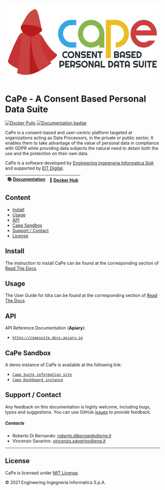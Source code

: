 ﻿<p align="center">
<img width="500" height="250" src="cape-dashboard/src/assets/images/app/cape-logo.png">
</p>

# CaPe - A Consent Based Personal Data Suite

[![Docker Pulls](https://img.shields.io/docker/pulls/capesuite/cape)](https://hub.docker.com/r/capesuite/cape)
[![Documentation badge](https://img.shields.io/readthedocs/cape-suite)](https://cape-suite.readthedocs.io/en/latest/)

CaPe is a consent-based and user-centric platform targeted at organizations acting as Data Processors, in the private or public sector. It enables them to take advantage of the value of personal data in compliance with GDPR while providing data subjects the natural need to detain both the use and the protection on their own data.

CaPe is a software developed by
[Engineering Ingegneria Informatica SpA](http://www.eng.it) and supported by [EIT Digital](https://www.eitdigital.eu/).

| :books: [Documentation](https://idra.rtfd.io/) | :whale: [Docker Hub](https://hub.docker.com/r/capesuite/cape)|
|---|---|

## Content

-   [Install](#install)
-   [Usage](#usage)
-   [API](#api)
-   [Cape Sandbox](#cape-sandbox)
-   [Support / Contact](#support)
-   [License](#license)

## Install

The instruction to install CaPe can be found at the corresponding section of
[Read The Docs](https://capesuite.readthedocs.io/en/latest/admin/index.html).

## Usage

The User Guide for Idra can be found at the corresponding section of
[Read The Docs](https://capesuite.readthedocs.io/en/latest/user/index.html).

## API

API Reference Documentation (**Apiary**):

-   [`https://capesuite.docs.apiary.io`](https://capesuite.docs.apiary.io)

## CaPe Sandbox

A demo instance of CaPe is available at the following link:

-   [`Cape Suite information site`](https://www.cape-suite.eu)
-   [`Cape Dashboard instance`](https://www.cape-suite.eu/cape-dashboard)


<a name="support"></a>

## Support / Contact

Any feedback on this documentation is highly welcome, including bugs, typos and suggestions. You can use GitHub [issues](https://github.com/OPSILab/Cape/issues)
to provide feedback.

##### Contacts

-   Roberto Di Bernando: [_roberto.dibernardo@eng.it_](mailto:robertodibernardo@eng.it)
-   Vincenzo Savarino: [_vincenzo.savarino@eng.it_](mailto:vincenzo.savarino@eng.it)

---

## License

CaPe is licensed under [MIT License](./LICENSE).

© 2021 Engineering Ingegneria Informatica S.p.A.
